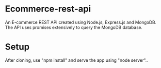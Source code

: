 # Ecommerce-rest-api
An E-commerce REST API created using Node.js, Express.js and MongoDB.
The API uses promises extensively to query the MongoDB database.

# Setup
After cloning, use "npm install" and serve the app using "node server"..
